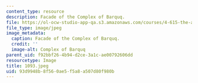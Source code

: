 ```yaml
---
content_type: resource
description: Facade of the Complex of Barquq.
file: https://ol-ocw-studio-app-qa.s3.amazonaws.com/courses/4-615-the-architecture-of-cairo-spring-2002/93d9948b8f560ae5f5a8a507d80f980b_1093.jpeg
file_type: image/jpeg
image_metadata:
  caption: Facade of the Complex of Barquq.
  credit: ''
  image-alt: Complex of Barquq
parent_uid: f92bbf26-4b94-d2ce-3a1c-ae00792606dd
resourcetype: Image
title: 1093.jpeg
uid: 93d9948b-8f56-0ae5-f5a8-a507d80f980b
---
```

